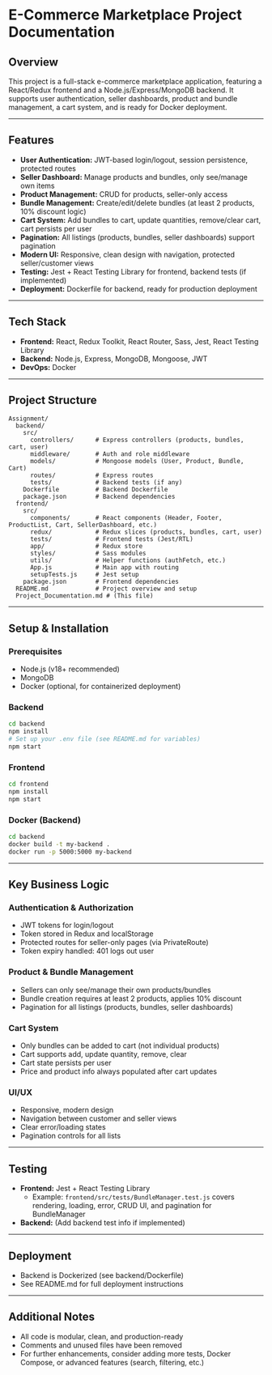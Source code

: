 # E-Commerce Marketplace Project Documentation

## Overview

This project is a full-stack e-commerce marketplace application, featuring a React/Redux frontend and a Node.js/Express/MongoDB backend. It supports user authentication, seller dashboards, product and bundle management, a cart system, and is ready for Docker deployment.

---

## Features

- **User Authentication:** JWT-based login/logout, session persistence, protected routes
- **Seller Dashboard:** Manage products and bundles, only see/manage own items
- **Product Management:** CRUD for products, seller-only access
- **Bundle Management:** Create/edit/delete bundles (at least 2 products, 10% discount logic)
- **Cart System:** Add bundles to cart, update quantities, remove/clear cart, cart persists per user
- **Pagination:** All listings (products, bundles, seller dashboards) support pagination
- **Modern UI:** Responsive, clean design with navigation, protected seller/customer views
- **Testing:** Jest + React Testing Library for frontend, backend tests (if implemented)
- **Deployment:** Dockerfile for backend, ready for production deployment

---

## Tech Stack

- **Frontend:** React, Redux Toolkit, React Router, Sass, Jest, React Testing Library
- **Backend:** Node.js, Express, MongoDB, Mongoose, JWT
- **DevOps:** Docker

---

## Project Structure

```
Assignment/
  backend/
    src/
      controllers/      # Express controllers (products, bundles, cart, user)
      middleware/       # Auth and role middleware
      models/           # Mongoose models (User, Product, Bundle, Cart)
      routes/           # Express routes
      tests/            # Backend tests (if any)
    Dockerfile          # Backend Dockerfile
    package.json        # Backend dependencies
  frontend/
    src/
      components/       # React components (Header, Footer, ProductList, Cart, SellerDashboard, etc.)
      redux/            # Redux slices (products, bundles, cart, user)
      tests/            # Frontend tests (Jest/RTL)
      app/              # Redux store
      styles/           # Sass modules
      utils/            # Helper functions (authFetch, etc.)
      App.js            # Main app with routing
      setupTests.js     # Jest setup
    package.json        # Frontend dependencies
  README.md             # Project overview and setup
  Project_Documentation.md # (This file)
```

---

## Setup & Installation

### Prerequisites

- Node.js (v18+ recommended)
- MongoDB
- Docker (optional, for containerized deployment)

### Backend

```bash
cd backend
npm install
# Set up your .env file (see README.md for variables)
npm start
```

### Frontend

```bash
cd frontend
npm install
npm start
```

### Docker (Backend)

```bash
cd backend
docker build -t my-backend .
docker run -p 5000:5000 my-backend
```

---

## Key Business Logic

### Authentication & Authorization

- JWT tokens for login/logout
- Token stored in Redux and localStorage
- Protected routes for seller-only pages (via PrivateRoute)
- Token expiry handled: 401 logs out user

### Product & Bundle Management

- Sellers can only see/manage their own products/bundles
- Bundle creation requires at least 2 products, applies 10% discount
- Pagination for all listings (products, bundles, seller dashboards)

### Cart System

- Only bundles can be added to cart (not individual products)
- Cart supports add, update quantity, remove, clear
- Cart state persists per user
- Price and product info always populated after cart updates

### UI/UX

- Responsive, modern design
- Navigation between customer and seller views
- Clear error/loading states
- Pagination controls for all lists

---

## Testing

- **Frontend:** Jest + React Testing Library
  - Example: `frontend/src/tests/BundleManager.test.js` covers rendering, loading, error, CRUD UI, and pagination for BundleManager
- **Backend:** (Add backend test info if implemented)

---

## Deployment

- Backend is Dockerized (see backend/Dockerfile)
- See README.md for full deployment instructions

---

## Additional Notes

- All code is modular, clean, and production-ready
- Comments and unused files have been removed
- For further enhancements, consider adding more tests, Docker Compose, or advanced features (search, filtering, etc.)
